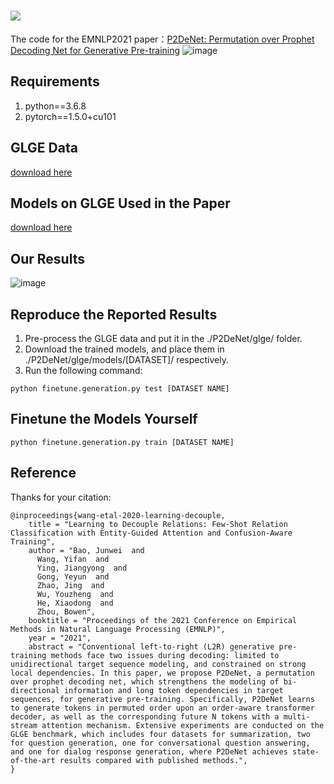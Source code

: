 # ![](http://latex.codecogs.com/svg.latex?P^2DeNet)
The code for the EMNLP2021 paper：[P2DeNet: Permutation over Prophet Decoding Net for Generative Pre-training]()
![image](https://user-images.githubusercontent.com/14817331/120296613-e1276500-c2fa-11eb-883d-b3a1f0db76c9.png)


## Requirements
1. python==3.6.8
2. pytorch==1.5.0+cu101

## GLGE Data
[download here](https://microsoft.github.io/glge/) 

## Models on GLGE Used in the Paper
[download here](xxx)

## Our Results
![image](https://user-images.githubusercontent.com/14817331/120298865-05844100-c2fd-11eb-890d-a5410d846df8.png)

## Reproduce the Reported Results
1. Pre-process the GLGE data and put it in the ./P2DeNet/glge/ folder.
2. Download the trained models, and place them in ./P2DeNet/glge/models/\[DATASET\]/ respectively.
3. Run the following command:
```
python finetune.generation.py test [DATASET NAME]
```

## Finetune the Models Yourself
```
python finetune.generation.py train [DATASET NAME]
```



## Reference
Thanks for your citation:
```
@inproceedings{wang-etal-2020-learning-decouple,
    title = "Learning to Decouple Relations: Few-Shot Relation Classification with Entity-Guided Attention and Confusion-Aware Training",
    author = "Bao, Junwei  and
      Wang, Yifan  and
      Ying, Jiangyong  and
      Gong, Yeyun  and
      Zhao, Jing  and
      Wu, Youzheng  and
      He, Xiaodong  and
      Zhou, Bowen",
    booktitle = "Proceedings of the 2021 Conference on Empirical Methods in Natural Language Processing (EMNLP)",
    year = "2021",
    abstract = "Conventional left-to-right (L2R) generative pre-training methods face two issues during decoding: limited to unidirectional target sequence modeling, and constrained on strong local dependencies. In this paper, we propose P2DeNet, a permutation over prophet decoding net, which strengthens the modeling of bi-directional information and long token dependencies in target sequences, for generative pre-training. Specifically, P2DeNet learns to generate tokens in permuted order upon an order-aware transformer decoder, as well as the corresponding future N tokens with a multi-stream attention mechanism. Extensive experiments are conducted on the GLGE benchmark, which includes four datasets for summarization, two for question generation, one for conversational question answering, and one for dialog response generation, where P2DeNet achieves state-of-the-art results compared with published methods.",
}
```
